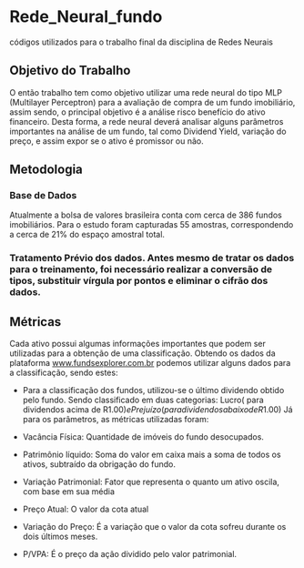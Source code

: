 # Rede_Neural_fundo
códigos utilizados para o trabalho final da disciplina de Redes Neurais 



## Objetivo do Trabalho 
 O então trabalho tem como objetivo utilizar uma rede neural do tipo MLP (Multilayer Perceptron)  para a avaliação de compra de um fundo imobiliário, assim sendo, o principal objetivo é a análise risco benefício do ativo financeiro. Desta forma, a rede neural deverá analisar alguns parâmetros importantes na análise de um fundo, tal como Dividend Yield, variação do preço, e assim expor se o ativo é promissor ou não.  


## Metodologia 
### Base de Dados 
Atualmente a bolsa de valores brasileira conta com cerca de 386 fundos imobiliários. Para o estudo foram capturadas 55 amostras, correspondendo a cerca de 21% do espaço amostral total.

### Tratamento Prévio dos dados. Antes mesmo de tratar os dados para o treinamento, foi necessário realizar a conversão de tipos, substituir vírgula por pontos e eliminar o cifrão dos dados.


## Métricas
Cada ativo possui algumas informações importantes que podem ser utilizadas para a obtenção de uma classificação. Obtendo os dados da plataforma www.fundsexplorer.com.br podemos utilizar alguns dados para a classificação, sendo estes: 

- Para a classificação dos fundos, utilizou-se o último dividendo obtido pelo fundo. Sendo classificado em duas categorias: Lucro( para dividendos acima de R$1.00) e Prejuízo ( para dividendos abaixo de R$1.00)
Já para os parâmetros, as métricas utilizadas foram:
	
- Vacância Física: Quantidade de imóveis do fundo desocupados. 
- Patrimônio líquido: Soma do valor em caixa mais a soma de todos os ativos, subtraído da obrigação do fundo. 
- Variação Patrimonial: Fator que representa o quanto um ativo oscila, com base em sua média   
- Preço Atual: O valor da cota atual 
- Variação do Preço: É a variação que o valor da cota sofreu durante os dois últimos meses.
- P/VPA: É o preço da ação dividido pelo valor patrimonial. 
